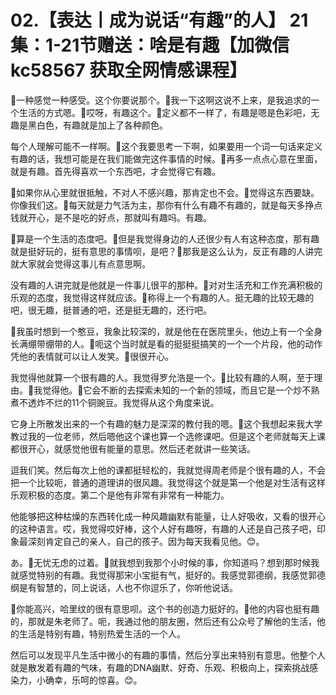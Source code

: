 # 02.【表达丨成为说话“有趣”的人】 21集：1-21节赠送：啥是有趣【加微信 kc58567 获取全网情感课程】

🎼一种感觉一种感受。这个你要说那个。🎼我一下这啊这说不上来，是我追求的一个生活的方式嗯。🎼哎呀，有趣这个。🎼定义都不一样了，有趣是嗯是色彩吧，无趣是黑白色，有趣就是加上了各种颜色。

每个人理解可能不一样啊。🎼这个我要思考一下啊，如果要用一个词一句话来定义有趣的话，我想可能是在我们能做完这件事情的时候。🎼再多一点点心意在里面，就是有趣。首先得喜欢一个东西吧，才会觉得它有趣。

🎼如果你从心里就很抵触，不对人不感兴趣，那肯定也不会。🎼觉得这东西要缺。你像我们这。🎼每天就是力气活为主，那你有什么有趣不有趣的，就是每天多挣点钱就开心，是不是吃的好点，那就叫有趣吗。有趣。

🎼算是一个生活的态度吧。🎼但是我觉得身边的人还很少有人有这种态度，那有趣就是挺好玩的，挺有意思的事情呗，是吧？🎼那我是这么认为，反正有趣的人讲完就大家就会觉得这事儿有点意思啊。

没有趣的人讲完就是他就是一件事儿很平的那种。🎼对对生活充和工作充满积极的乐观的态度，我觉得这样就应该。🎼称得上一个有趣的人。挺无趣的比较无趣的吧，很无趣，挺普通的吧，还是挺无趣的，还行吧。

🎼我虽时想到一个憨豆，我象比较深的，就是他在在医院里头，他边上有一个全身长满绷带绷带的人。🎼呃这个当时就是看的挺挺挺搞笑的一个一个片段，他的动作凭他的表情就可以让人发笑。🎼很很开心。

我觉得他就算一个很有趣的人。我觉得罗允浩是一个。🎼比较有趣的人啊，至于理由。🎼我觉得他。🎼它会不断的去探索未知的一个新的领域，而且它是一个炒不熟煮不透炸不烂的11个铜豌豆。我觉得从这个角度来说。

它身上所散发出来的一个有趣的魅力是深深的教付我的嗯。🎼这个我想起来我大学教过我的一位老师，然后嗯他这个课也算一个选修课吧。但是这个老师就每天上课都很开心，就感觉他很有能量的意思。然后还老就讲一些笑话。

逗我们笑。然后每次上他的课都挺轻松的，我就觉得周老师是个很有趣的人，不会把一个比较呃，普通的道理讲的很风趣。我觉得这个就是第一个他是对生活有这样乐观积极的态度。第二个是他有非常有非常有一种能力。

他能够把这种枯燥的东西转化成一种风趣幽默有能量，让人好吸收，又看的很开心的这种语言。哎，我觉得哎好棒，这个人好有趣呀，有趣的人还是自己孩子吧，印象最深刻肯定自己的亲人，自己的孩子。因为每天我看见他。😊。

あ。🎼无忧无虑的过着。🎼就我想到我那个小时候的事，你知道吗？想到那时候我就感觉特别的有趣。我觉得那宋小宝挺有气，挺好的。我感觉郭德纲，我感觉郭德纲是有智慧的，同上说话，人也不你逗乐了，你听他说话。

🎼你能高兴，哈里纹的很有意思呗。这个书的创造力挺好的。🎼他的内容也挺有趣的，那就是朱老师了。呃，我通过他的朋友圈，然后还有公众号了解他的生活，他的生活是特别有趣，特别热爱生活的一个人。

然后可以发现平凡生活中微小的有趣的事情，然后分享出来特别有意思。他整个人就是散发着有趣的气味，有趣的DNA幽默、好奇、乐观、积极向上，探索挑战感染力，小确幸，乐呵的惊喜。😊。

